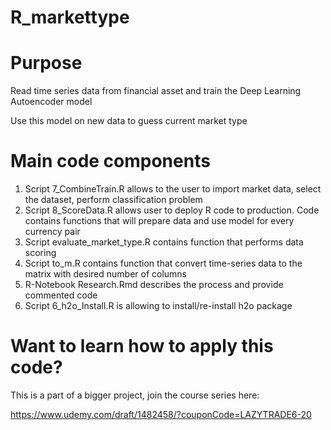 # R_markettype

# Purpose

Read time series data from financial asset and train the Deep Learning Autoencoder model

Use this model on new data to guess current market type

# Main code components

1. Script 7_CombineTrain.R allows to the user to import market data, select the dataset, perform classification problem
2. Script 8_ScoreData.R allows user to deploy R code to production. Code contains functions that will prepare data and use model for every currency pair
3. Script evaluate_market_type.R contains function that performs data scoring
4. Script to_m.R contains function that convert time-series data to the matrix with desired number of columns
5. R-Notebook Research.Rmd describes the process and provide commented code
6. Script 6_h2o_Install.R is allowing to install/re-install h2o package

# Want to learn how to apply this code?

This is a part of a bigger project, join the course series here:

https://www.udemy.com/draft/1482458/?couponCode=LAZYTRADE6-20
